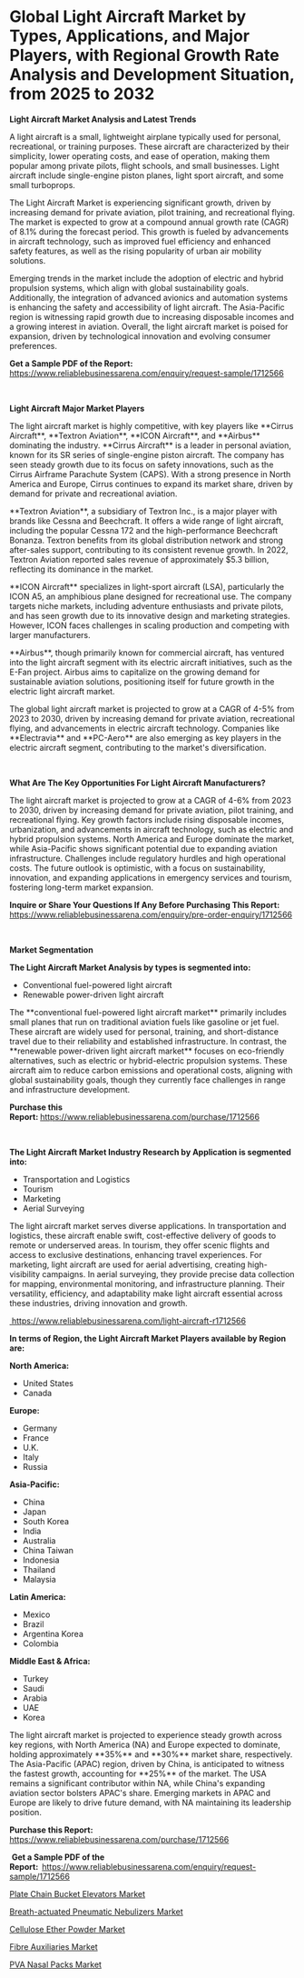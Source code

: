 <p><h1>Global Light Aircraft Market by Types, Applications, and Major Players, with Regional Growth Rate Analysis and Development Situation, from 2025 to 2032</h1></p><p><strong>Light Aircraft Market Analysis and Latest Trends</strong></p>
<p><p>A light aircraft is a small, lightweight airplane typically used for personal, recreational, or training purposes. These aircraft are characterized by their simplicity, lower operating costs, and ease of operation, making them popular among private pilots, flight schools, and small businesses. Light aircraft include single-engine piston planes, light sport aircraft, and some small turboprops.</p><p>The Light Aircraft Market is experiencing significant growth, driven by increasing demand for private aviation, pilot training, and recreational flying. The market is expected to grow at a compound annual growth rate (CAGR) of 8.1% during the forecast period. This growth is fueled by advancements in aircraft technology, such as improved fuel efficiency and enhanced safety features, as well as the rising popularity of urban air mobility solutions.</p><p>Emerging trends in the market include the adoption of electric and hybrid propulsion systems, which align with global sustainability goals. Additionally, the integration of advanced avionics and automation systems is enhancing the safety and accessibility of light aircraft. The Asia-Pacific region is witnessing rapid growth due to increasing disposable incomes and a growing interest in aviation. Overall, the light aircraft market is poised for expansion, driven by technological innovation and evolving consumer preferences.</p></p>
<p><strong>Get a Sample PDF of the Report:&nbsp;</strong> <a href="https://www.reliablebusinessarena.com/enquiry/request-sample/1712566?utm_campaign=2039&utm_medium=2&utm_source=Github&utm_content=ia&utm_term=22012025&utm_id=light-aircraft">https://www.reliablebusinessarena.com/enquiry/request-sample/1712566</a></p>
<p>&nbsp;</p>
<p><strong>Light Aircraft Major Market Players</strong></p>
<p><p>The light aircraft market is highly competitive, with key players like **Cirrus Aircraft**, **Textron Aviation**, **ICON Aircraft**, and **Airbus** dominating the industry. **Cirrus Aircraft** is a leader in personal aviation, known for its SR series of single-engine piston aircraft. The company has seen steady growth due to its focus on safety innovations, such as the Cirrus Airframe Parachute System (CAPS). With a strong presence in North America and Europe, Cirrus continues to expand its market share, driven by demand for private and recreational aviation.</p><p>**Textron Aviation**, a subsidiary of Textron Inc., is a major player with brands like Cessna and Beechcraft. It offers a wide range of light aircraft, including the popular Cessna 172 and the high-performance Beechcraft Bonanza. Textron benefits from its global distribution network and strong after-sales support, contributing to its consistent revenue growth. In 2022, Textron Aviation reported sales revenue of approximately $5.3 billion, reflecting its dominance in the market.</p><p>**ICON Aircraft** specializes in light-sport aircraft (LSA), particularly the ICON A5, an amphibious plane designed for recreational use. The company targets niche markets, including adventure enthusiasts and private pilots, and has seen growth due to its innovative design and marketing strategies. However, ICON faces challenges in scaling production and competing with larger manufacturers.</p><p>**Airbus**, though primarily known for commercial aircraft, has ventured into the light aircraft segment with its electric aircraft initiatives, such as the E-Fan project. Airbus aims to capitalize on the growing demand for sustainable aviation solutions, positioning itself for future growth in the electric light aircraft market.</p><p>The global light aircraft market is projected to grow at a CAGR of 4-5% from 2023 to 2030, driven by increasing demand for private aviation, recreational flying, and advancements in electric aircraft technology. Companies like **Electravia** and **PC-Aero** are also emerging as key players in the electric aircraft segment, contributing to the market's diversification.</p></p>
<p>&nbsp;</p>
<p><strong>What Are The Key Opportunities For Light Aircraft Manufacturers?</strong></p>
<p><p>The light aircraft market is projected to grow at a CAGR of 4-6% from 2023 to 2030, driven by increasing demand for private aviation, pilot training, and recreational flying. Key growth factors include rising disposable incomes, urbanization, and advancements in aircraft technology, such as electric and hybrid propulsion systems. North America and Europe dominate the market, while Asia-Pacific shows significant potential due to expanding aviation infrastructure. Challenges include regulatory hurdles and high operational costs. The future outlook is optimistic, with a focus on sustainability, innovation, and expanding applications in emergency services and tourism, fostering long-term market expansion.</p></p>
<p><strong>Inquire or Share Your Questions If Any Before Purchasing This Report:</strong> <a href="https://www.reliablebusinessarena.com/enquiry/pre-order-enquiry/1712566?utm_campaign=2039&utm_medium=2&utm_source=Github&utm_content=ia&utm_term=22012025&utm_id=light-aircraft">https://www.reliablebusinessarena.com/enquiry/pre-order-enquiry/1712566</a></p>
<p>&nbsp;</p>
<p><strong>Market Segmentation</strong></p>
<p><strong>The Light Aircraft Market Analysis by types is segmented into:</strong></p>
<p><ul><li>Conventional fuel-powered light aircraft</li><li>Renewable power-driven light aircraft</li></ul></p>
<p><p>The **conventional fuel-powered light aircraft market** primarily includes small planes that run on traditional aviation fuels like gasoline or jet fuel. These aircraft are widely used for personal, training, and short-distance travel due to their reliability and established infrastructure. In contrast, the **renewable power-driven light aircraft market** focuses on eco-friendly alternatives, such as electric or hybrid-electric propulsion systems. These aircraft aim to reduce carbon emissions and operational costs, aligning with global sustainability goals, though they currently face challenges in range and infrastructure development.</p></p>
<p><strong>Purchase this Report:&nbsp;</strong><a href="https://www.reliablebusinessarena.com/purchase/1712566?utm_campaign=2039&utm_medium=2&utm_source=Github&utm_content=ia&utm_term=22012025&utm_id=light-aircraft">https://www.reliablebusinessarena.com/purchase/1712566</a></p>
<p>&nbsp;</p>
<p><strong>The Light Aircraft Market Industry Research by Application is segmented into:</strong></p>
<p><ul><li>Transportation and Logistics</li><li>Tourism</li><li>Marketing</li><li>Aerial Surveying</li></ul></p>
<p><p>The light aircraft market serves diverse applications. In transportation and logistics, these aircraft enable swift, cost-effective delivery of goods to remote or underserved areas. In tourism, they offer scenic flights and access to exclusive destinations, enhancing travel experiences. For marketing, light aircraft are used for aerial advertising, creating high-visibility campaigns. In aerial surveying, they provide precise data collection for mapping, environmental monitoring, and infrastructure planning. Their versatility, efficiency, and adaptability make light aircraft essential across these industries, driving innovation and growth.</p></p>
<p><a href="https://www.reliablebusinessarena.com/light-aircraft-r1712566?utm_campaign=2039&utm_medium=2&utm_source=Github&utm_content=ia&utm_term=22012025&utm_id=light-aircraft">&nbsp;https://www.reliablebusinessarena.com/light-aircraft-r1712566</a></p>
<p><strong>In terms of Region, the Light Aircraft Market Players available by Region are:</strong></p>
<p>
    <p> <strong> North America: </strong>
        <ul>
            <li>United States</li>
            <li>Canada</li>
        </ul>
        </p> 
    <p> <strong> Europe: </strong>
        <ul>
            <li>Germany</li>
            <li>France</li>
            <li>U.K.</li>
            <li>Italy</li>
            <li>Russia</li>
        </ul>
        </p> 
    <p> <strong> Asia-Pacific: </strong>
        <ul>
            <li>China</li>
            <li>Japan</li>
            <li>South Korea</li>
            <li>India</li>
            <li>Australia</li>
            <li>China Taiwan</li>
            <li>Indonesia</li>
            <li>Thailand</li>
            <li>Malaysia</li>
        </ul>
        </p> 
    <p> <strong> Latin America: </strong>
        <ul>
            <li>Mexico</li>
            <li>Brazil</li>
            <li>Argentina Korea</li>
            <li>Colombia</li>
        </ul>
        </p> 
    <p> <strong> Middle East & Africa: </strong>
        <ul>
            <li>Turkey</li>
            <li>Saudi</li>
            <li>Arabia</li>
            <li>UAE</li>
            <li>Korea</li>
        </ul>
    </p>
    </p>
<p><p>The light aircraft market is projected to experience steady growth across key regions, with North America (NA) and Europe expected to dominate, holding approximately **35%** and **30%** market share, respectively. The Asia-Pacific (APAC) region, driven by China, is anticipated to witness the fastest growth, accounting for **25%** of the market. The USA remains a significant contributor within NA, while China's expanding aviation sector bolsters APAC's share. Emerging markets in APAC and Europe are likely to drive future demand, with NA maintaining its leadership position.</p></p>
<p><strong>Purchase this Report: </strong><a href="https://www.reliablebusinessarena.com/purchase/1712566?utm_campaign=2039&utm_medium=2&utm_source=Github&utm_content=ia&utm_term=22012025&utm_id=light-aircraft">https://www.reliablebusinessarena.com/purchase/1712566</a></p>
<p>&nbsp;<strong>Get a Sample PDF of the Report:&nbsp;&nbsp;</strong><a href="https://www.reliablebusinessarena.com/enquiry/request-sample/1712566?utm_campaign=2039&utm_medium=2&utm_source=Github&utm_content=ia&utm_term=22012025&utm_id=light-aircraft">https://www.reliablebusinessarena.com/enquiry/request-sample/1712566</a></p>
<p><strong></strong></p>
<p><p><a href="https://www.linkedin.com/pulse/plate-chain-bucket-elevators-market-analysis-size-share-trends-ulytf?utm_campaign=2039&utm_medium=2&utm_source=Github&utm_content=ia&utm_term=22012025&utm_id=light-aircraft">Plate Chain Bucket Elevators Market</a></p><p><a href="https://www.linkedin.com/pulse/breath-actuated-pneumatic-nebulizers-market-outlook-strategic-njx2c?utm_campaign=2039&utm_medium=2&utm_source=Github&utm_content=ia&utm_term=22012025&utm_id=light-aircraft">Breath-actuated Pneumatic Nebulizers Market</a></p><p><a href="https://www.linkedin.com/pulse/global-cellulose-ether-powder-markets-growth-journey-current-fztdc?utm_campaign=2039&utm_medium=2&utm_source=Github&utm_content=ia&utm_term=22012025&utm_id=light-aircraft">Cellulose Ether Powder Market</a></p><p><a href="https://www.linkedin.com/pulse/future-assessment-forecast-global-fibre-auxiliaries-market-size-gqfle?utm_campaign=2039&utm_medium=2&utm_source=Github&utm_content=ia&utm_term=22012025&utm_id=light-aircraft">Fibre Auxiliaries Market</a></p><p><a href="https://www.linkedin.com/pulse/pva-nasal-packs-market-overview-global-trends-future-m4loc?utm_campaign=2039&utm_medium=2&utm_source=Github&utm_content=ia&utm_term=22012025&utm_id=light-aircraft">PVA Nasal Packs Market</a></p></p>